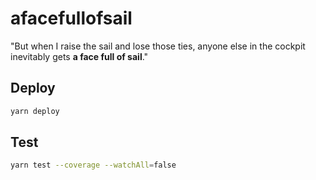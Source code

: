 # afacefullofsail

"But when I raise the sail and lose those ties, anyone else in the cockpit inevitably gets **a face full of sail**."

## Deploy

```bash
yarn deploy
```

## Test

```bash
yarn test --coverage --watchAll=false
```
